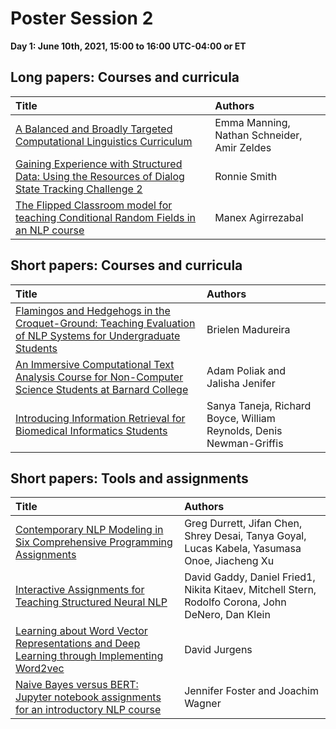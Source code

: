 # Poster Session 2
**Day 1: June 10th, 2021, 15:00 to 16:00 UTC-04:00 or ET**

## Long papers: Courses and curricula 

| Title              |     Authors                          |
| :---------------- | :------------------------------   | 
| [A Balanced and Broadly Targeted Computational Linguistics Curriculum](../papers/submission30.md) | Emma Manning, Nathan Schneider, Amir Zeldes | 
| [Gaining Experience with Structured Data: Using the Resources of Dialog State Tracking Challenge 2](../papers/submission22.md) | Ronnie Smith |
| [The Flipped Classroom model for teaching Conditional Random Fields in an NLP course](../papers/submission25.md) | Manex Agirrezabal |


## Short papers: Courses and curricula 

| Title              |     Authors                          |
| :---------------- | :------------------------------   | 
| [Flamingos and Hedgehogs in the Croquet-Ground: Teaching Evaluation of NLP Systems for Undergraduate Students](../teaching_material/submission12.md) | Brielen Madureira |
| [An Immersive Computational Text Analysis Course for Non-Computer Science Students at Barnard College](../teaching_material/submission32.md) | Adam Poliak and Jalisha Jenifer |
| [Introducing Information Retrieval for Biomedical Informatics Students](../teaching_material/submission29.md) | Sanya Taneja, Richard Boyce, William Reynolds, Denis Newman-Griffis |


## Short papers: Tools and assignments

| Title              |     Authors                          |
| :---------------- | :------------------------------   | 
| [Contemporary NLP Modeling in Six Comprehensive Programming Assignments](../teaching_material/submission18.md) | Greg Durrett, Jifan Chen, Shrey Desai, Tanya Goyal, Lucas Kabela, Yasumasa Onoe, Jiacheng Xu |
| [Interactive Assignments for Teaching Structured Neural NLP](../teaching_material/submission27.md) | David Gaddy, Daniel Fried1, Nikita Kitaev, Mitchell Stern, Rodolfo Corona, John DeNero, Dan Klein |
| [Learning about Word Vector Representations and Deep Learning through Implementing Word2vec](../teaching_material/submission35.md) | David Jurgens |
| [Naive Bayes versus BERT: Jupyter notebook assignments for an introductory NLP course](../teaching_material/submission37.md) | Jennifer Foster and Joachim Wagner |
